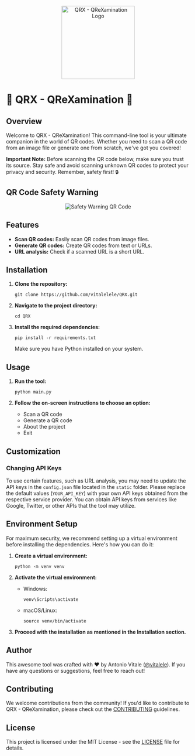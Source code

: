 <p align="center">
  <img src="https://i.imgur.com/QRCodeToolLogo.png" alt="QRX - QReXamination Logo" width="200" height="200">
</p>

# 🚀 QRX - QReXamination 🎨

## Overview
Welcome to QRX - QReXamination! This command-line tool is your ultimate companion in the world of QR codes. Whether you need to scan a QR code from an image file or generate one from scratch, we've got you covered!

**Important Note:** Before scanning the QR code below, make sure you trust its source. Stay safe and avoid scanning unknown QR codes to protect your privacy and security. Remember, safety first! 🔒

## QR Code Safety Warning
<p align="center">
  <img src="https://api.qrserver.com/v1/create-qr-code/?size=200x200&data=Please%20be%20careful%20when%20scanning%20this%20QR%20code!%20%F0%9F%9A%A8" alt="Safety Warning QR Code">
</p>

## Features
- **Scan QR codes:** Easily scan QR codes from image files.
- **Generate QR codes:** Create QR codes from text or URLs.
- **URL analysis:** Check if a scanned URL is a short URL.

## Installation
1. **Clone the repository:**
   ```
   git clone https://github.com/vitalelele/QRX.git
   ```

2. **Navigate to the project directory:**
   ```
   cd QRX
   ```

3. **Install the required dependencies:**
   ```
   pip install -r requirements.txt
   ```

   Make sure you have Python installed on your system.

## Usage
1. **Run the tool:**
   ```
   python main.py
   ```

2. **Follow the on-screen instructions to choose an option:**
   - Scan a QR code
   - Generate a QR code
   - About the project
   - Exit

## Customization
### Changing API Keys
To use certain features, such as URL analysis, you may need to update the API keys in the `config.json` file located in the `static` folder. Please replace the default values (`YOUR_API_KEY`) with your own API keys obtained from the respective service provider. You can obtain API keys from services like Google, Twitter, or other APIs that the tool may utilize.

## Environment Setup
For maximum security, we recommend setting up a virtual environment before installing the dependencies. Here's how you can do it:

1. **Create a virtual environment:**
   ```
   python -m venv venv
   ```

2. **Activate the virtual environment:**
   - Windows:
     ```
     venv\Scripts\activate
     ```
   - macOS/Linux:
     ```
     source venv/bin/activate
     ```

3. **Proceed with the installation as mentioned in the Installation section.**

## Author
This awesome tool was crafted with ❤️ by Antonio Vitale ([@vitalele](https://github.com/vitalele)). If you have any questions or suggestions, feel free to reach out!

## Contributing
We welcome contributions from the community! If you'd like to contribute to QRX - QReXamination, please check out the [CONTRIBUTING](CONTRIBUTING.md) guidelines.

## License
This project is licensed under the MIT License - see the [LICENSE](LICENSE) file for details.

